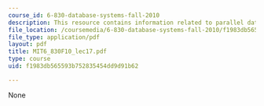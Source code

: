 ```yaml
---
course_id: 6-830-database-systems-fall-2010
description: This resource contains information related to parallel databases.
file_location: /coursemedia/6-830-database-systems-fall-2010/f1983db565593b752835454dd9d91b62_MIT6_830F10_lec17.pdf
file_type: application/pdf
layout: pdf
title: MIT6_830F10_lec17.pdf
type: course
uid: f1983db565593b752835454dd9d91b62

---
```

None